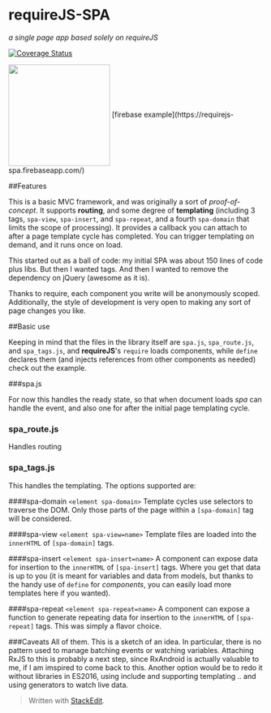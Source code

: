 requireJS-SPA
== 
_a single page app based solely on requireJS_

[![Coverage Status](https://coveralls.io/repos/github/robbiemu/spa/badge.svg?branch=master)](https://coveralls.io/github/robbiemu/spa?branch=master)

<img src="http://imgur.com/Z6aUxQU.png" align="center" width="200" />
[firebase example](https://requirejs-spa.firebaseapp.com/)

##Features

This is a basic MVC framework, and was originally a sort of _proof-of-concept_. It supports **routing**, and some degree of **templating** (including 3 tags, `spa-view`, `spa-insert`, and `spa-repeat`, and a fourth `spa-domain` that limits the scope of processing). It provides a callback you can attach to after a page template cycle has completed. You can trigger templating on demand, and it runs once on load.

This started out as a ball of code: my initial SPA was about 150 lines of code plus libs. But then I wanted tags. And then I wanted to remove the dependency on jQuery (awesome as it is).

Thanks to require, each component you write will be anonymously scoped.
Additionally, the style of development is very open to making any sort of page changes you like.

##Basic use

Keeping in mind that the files in the library itself are `spa.js`, `spa_route.js`, and `spa_tags.js`, and **requireJS**'s `require` loads components, while `define` declares them (and injects references from other components as needed) check out the example.

###spa.js

For now this handles the ready state, so that when document loads _spa_ can handle the event, and also one for after the
initial page templating cycle.

### spa_route.js

Handles routing

### spa_tags.js

This handles the templating. The options supported are:

####spa-domain
`<element spa-domain>`
Template cycles use selectors to traverse the DOM. Only those parts of the page within a `[spa-domain]` tag will be considered.

####spa-view
`<element spa-view=name>`
Template files are loaded into the `innerHTML` of `[spa-domain]` tags.

####spa-insert
`<element spa-insert=name>`
A component can expose data for insertion to the `innerHTML` of `[spa-insert]` tags. Where you get that data is up to you (it is meant for variables and data from models, but thanks to the handy use of `define` for _components_, you can easily load more templates here if you wanted).

####spa-repeat
`<element spa-repeat=name>`
A component can expose a function to generate repeating data for insertion to the `innerHTML` of `[spa-repeat]` tags. This was simply a flavor choice.

###Caveats
All of them. This is a sketch of an idea. In particular, there is no pattern used to manage batching events or watching variables. Attaching RxJS to this is probably a next step, since RxAndroid is actually valuable to me, if I am imspired to come back to this. Another option would be to redo it without libraries in ES2016, using include and supporting templating .. and using generators to watch live data.

> Written with [StackEdit](https://stackedit.io/).
